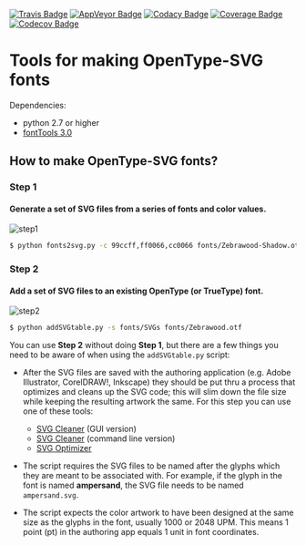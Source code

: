 [![Travis Badge](https://travis-ci.org/adobe-type-tools/opentype-svg.svg?branch=master)](https://travis-ci.org/adobe-type-tools/opentype-svg)
[![AppVeyor Badge](https://ci.appveyor.com/api/projects/status/lsd60htpcvu2lr3h/branch/master?svg=true)](https://ci.appveyor.com/project/adobe-type-tools/opentype-svg/branch/master)
[![Codacy Badge](https://api.codacy.com/project/badge/Grade/0f76af7c038649fc98f5ee46f5ccb763)](https://www.codacy.com/app/adobe-type-tools/opentype-svg?utm_source=github.com&amp;utm_medium=referral&amp;utm_content=adobe-type-tools/opentype-svg&amp;utm_campaign=Badge_Grade)
[![Coverage Badge](https://api.codacy.com/project/badge/Coverage/0f76af7c038649fc98f5ee46f5ccb763)](https://www.codacy.com/app/adobe-type-tools/opentype-svg?utm_source=github.com&amp;utm_medium=referral&amp;utm_content=adobe-type-tools/opentype-svg&amp;utm_campaign=Badge_Coverage)
[![Codecov Badge](https://codecov.io/gh/adobe-type-tools/opentype-svg/branch/master/graph/badge.svg)](https://codecov.io/gh/adobe-type-tools/opentype-svg)

# Tools for making OpenType-SVG fonts

Dependencies:

- python 2.7 or higher
- [fontTools 3.0](https://github.com/fonttools/fonttools)

## How to make OpenType-SVG fonts?

### Step 1
#### Generate a set of SVG files from a series of fonts and color values.

![step1](imgs/step1.png "step 1")

```sh
$ python fonts2svg.py -c 99ccff,ff0066,cc0066 fonts/Zebrawood-Shadow.otf fonts/Zebrawood-Fill.otf fonts/Zebrawood-Dots.otf
```

### Step 2
#### Add a set of SVG files to an existing OpenType (or TrueType) font.

![step2](imgs/step2.png "step 2")

```sh
$ python addSVGtable.py -s fonts/SVGs fonts/Zebrawood.otf
```

You can use **Step 2** without doing **Step 1**, but there are a few things you need to be aware of when using the `addSVGtable.py` script:

* After the SVG files are saved with the authoring application (e.g. Adobe Illustrator, CorelDRAW!, Inkscape) they should be put thru a process that optimizes and cleans up the SVG code; this will slim down the file size while keeping the resulting artwork the same. For this step you can use one of these tools:
	* [SVG Cleaner](https://github.com/RazrFalcon/svgcleaner-gui/releases) (GUI version)
	* [SVG Cleaner](https://github.com/RazrFalcon/svgcleaner) (command line version)
	* [SVG Optimizer](https://github.com/svg/svgo)

* The script requires the SVG files to be named after the glyphs which they are meant to be associated with. For example, if the glyph in the font is named **ampersand**, the SVG file needs to be named `ampersand.svg`.

* The script expects the color artwork to have been designed at the same size as the glyphs in the font, usually 1000 or 2048 UPM. This means 1 point (pt) in the authoring app equals 1 unit in font coordinates.

